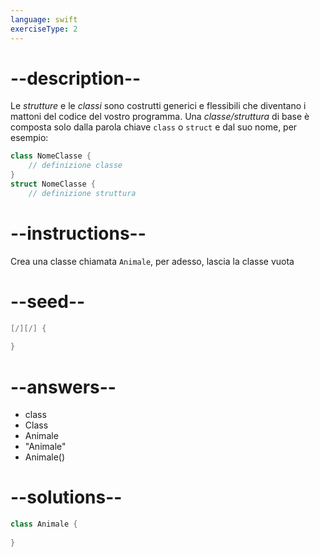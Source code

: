 ```yaml
---
language: swift
exerciseType: 2
---
```


# --description--

Le _strutture_ e le _classi_ sono costrutti generici e flessibili che diventano i mattoni del codice del vostro programma.
Una _classe/struttura_ di base è composta solo dalla parola chiave `class` o `struct` e dal suo nome, per esempio:
```swift
class NomeClasse {
	// definizione classe
}
struct NomeClasse {
	// definizione struttura
```

# --instructions--

Crea una classe chiamata `Animale`, per adesso, lascia la classe vuota

# --seed--

```swift
[/][/] {
    
}
```

# --answers--

- class 
- Class 
- Animale
- "Animale"
- Animale()

# --solutions--

```swift
class Animale {
    
}
```

